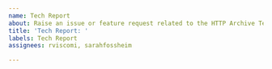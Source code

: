 ```yaml
---
name: Tech Report
about: Raise an issue or feature request related to the HTTP Archive Tech Report
title: 'Tech Report: '
labels: Tech Report
assignees: rviscomi, sarahfossheim

---
```



